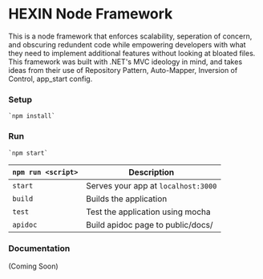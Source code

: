 # HEXIN Node Framework

This is a node framework that enforces scalability, seperation of concern, and obscuring redundent code while empowering developers with what they need to implement additional features without looking at bloated files. This framework was built with .NET's MVC ideology in mind, and takes ideas from their use of Repository Pattern, Auto-Mapper, Inversion of Control, app_start config.

### Setup

    `npm install`

### Run

    `npm start`

|`npm run <script>`    |Description|
|-------------------|-----------|
|`start`            |Serves your app at `localhost:3000`|
|`build`            |Builds the application|
|`test`             |Test the application using mocha|
|`apidoc`           |Build apidoc page to public/docs/|


### Documentation

(Coming Soon)
